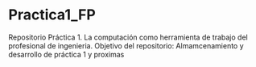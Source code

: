 # Practica1_FP
Repositorio Práctica 1. La computación como herramienta de trabajo del profesional de ingenieria.
Objetivo del repositorio: Almamcenamiento y desarrollo de práctica 1 y proximas
